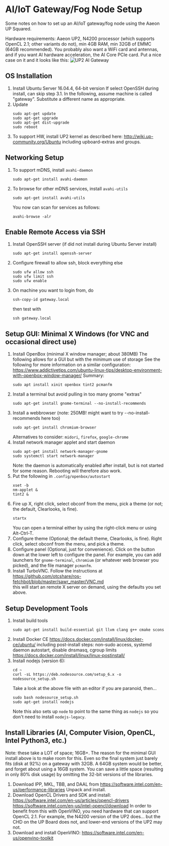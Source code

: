 # AI/IoT Gateway/Fog Node Setup
Some notes on how to set up an AI/IoT gateway/fog node using the Aaeon UP Squared.

Hardware requirements: Aaeon UP2, N4200 processor (which supports OpenCL 2.1; other variants do not),
min 4GB RAM, min 32GB of EMMC (64GB recommended).
You probably also want a WiFi card and antennas, and if you want AI hardware acceleration, the AI Core PCIe card.
Put a nice case on it and it looks like this:
![UP2 AI Gateway](images/UP2_gateway.jpg)

## OS Installation
1. Install Ubuntu Server 16.04.4, 64-bit version
     If select OpenSSH during install, can skip step 3.1.
     In the following, assume machine is called "gateway".
     Substitute a different name as appropriate.
2. Update 
   ```
   sudo apt-get update
   sudo apt-get upgrade
   sudo apt-get dist-upgrade
   sudo reboot
   ```
3. To support HW, install UP2 kernel as described here:
       http://wiki.up-community.org/Ubuntu
     including upboard-extras and groups.

## Networking Setup
1. To support mDNS, install `avahi-daemon`
   ```
   sudo apt-get install avahi-daemon
   ```
2. To browse for other mDNS services, install `avahi-utils`
   ```
   sudo apt-get install avahi-utils
   ```
   You now can scan for services as follows:
   ```
   avahi-browse -alr
   ```

## Enable Remote Access via SSH
1. Install OpenSSH server (if did not install during Ubuntu Server install)
   ```
   sudo apt-get install openssh-server
   ```
2. Configure firewall to allow ssh, block everything else
   ```
   sudo ufw allow ssh
   sudo ufw limit ssh
   sudo ufw enable
   ```
3. On machine you want to login from, do
   ```
   ssh-copy-id gateway.local
   ```
   then test with
   ```
   ssh gateway.local
   ```

## Setup GUI: Minimal X Windows (for VNC and occasional direct use)
1. Install OpenBox (minimal X window manager; about 380MB)
   The following allows for a GUI but with the minimum use of storage
   See the following for more information on a similar configuration: 
       https://www.addictivetips.com/ubuntu-linux-tips/desktop-environment-with-openbox-window-manager/
   Summary:
   ```
   sudo apt install xinit openbox tint2 pcmanfm
   ```
2. Install a terminal but avoid pulling in too many gnome "extras"
   ```
   sudo apt-get install gnome-terminal --no-install-recommends
   ```
3. Install a webbrowser (note: 250MB! might want to try --no-install-recommends here too)
   ```
   sudo apt-get install chromium-browser
   ```
   Alternatives to consider: `midori`, `firefox`, `google-chrome`
4. Install network manager applet and start daemon
   ```
   sudo apt-get install network-manager-gnome
   sudo systemctl start network-manager
   ```
   Note: the daemon is automatically enabled after install, but is not started for some reason.
   Rebooting will therefore also work.
5. Put the following in `.config/openbox/autostart`
   ```
   xset -b
   nm-applet &
   tint2 &
   ```
6. Fire up X, right click, select obconf from the menu, pick a theme (or not; the default, Clearlooks, is fine).
   ```
   startx
   ```
   You can open a terminal either by using the right-click menu or using Alt-Ctrl-T.
7. Configure theme (Optional; the default theme, Clearlooks, is fine).
   Right click, select obconf from the menu, and pick a theme.
8. Configure panel (Optional, just for convenience).
   Click on the button down at the lower left to configure the panel.  For example, you can
   add launchers for `gnome-terminal`, `chromium` (or whatever web browser you picked), and the file manager `pcmanfm`.
7. Install TurboVNC.
   Follow the instructions at 
       https://github.com/otcshare/ros-fetchbot/blob/master/sawr_master/VNC.md   
   this will start an remote X server on demand, using the defaults you set above.

## Setup Development Tools
1. Install build tools
   ```
   sudo apt-get install build-essential git llvm clang g++ cmake scons
   ```
2. Install Docker CE
       https://docs.docker.com/install/linux/docker-ce/ubuntu/
   including post-install steps: non-sudo access, systemd daemon autostart, disable dnsmasq, cgroup limits
       https://docs.docker.com/install/linux/linux-postinstall/
3. Install nodejs (version 6):
   ```
   cd ~
   curl -sL https://deb.nodesource.com/setup_6.x -o nodesource_setup.sh
   ```
   Take a look at the above file with an editor if you are paranoid, then...
   ```
   sudo bash nodesource_setup.sh
   sudo apt-get install nodejs
   ```
   Note this also sets up `node` to point to the same thing as `nodejs` so you don't need to install `nodejs-legacy`.

## Install Libraries (AI, Computer Vision, OpenCL, Intel Python3, etc.)
Note: these take a LOT of space; 16GB+.  The reason for the minimal GUI install above is to
make room for this.  Even so the final system just barely fits (disk at 92%) on a gateway with 32GB.
A 64GB system would be better, and forget about using a 16GB system.  You can save a little space 
(resulting in only 80% disk usage) by omitting the 32-bit versions of the libraries.
1. Download IPP, MKL, TBB, and DAAL from
       https://software.intel.com/en-us/performance-libraries
   Unpack and install.
2. Download OpenCL Drivers and SDK and install:
       https://software.intel.com/en-us/articles/opencl-drivers
       https://software.intel.com/en-us/intel-opencl/download
   In order to benefit from this with OpenVINO, you need hardware that
   can support OpenCL 2.1.  For example, the N4200 version of the UP2 does... but
   the CHD on the UP Board does not, and lower-end versions of the UP2 may not.
3. Download and install OpenVINO:
      https://software.intel.com/en-us/openvino-toolkit

